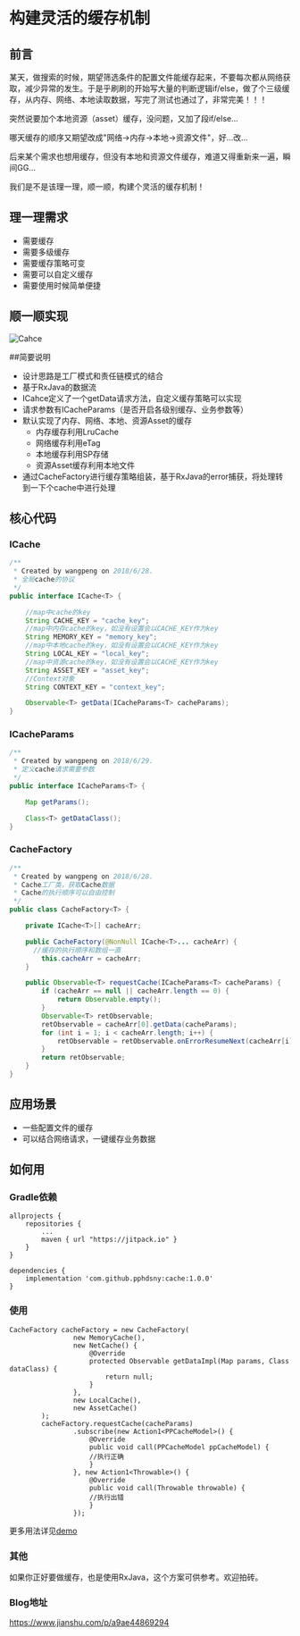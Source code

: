 # 构建灵活的缓存机制

## 前言

某天，做搜索的时候，期望筛选条件的配置文件能缓存起来，不要每次都从网络获取，减少异常的发生。于是乎刷刷的开始写大量的判断逻辑if/else，做了个三级缓存，从内存、网络、本地读取数据，写完了测试也通过了，非常完美！！！

突然说要加个本地资源（asset）缓存，没问题，又加了段if/else...

哪天缓存的顺序又期望改成"网络->内存->本地->资源文件"，好...改...

后来某个需求也想用缓存，但没有本地和资源文件缓存，难道又得重新来一遍，瞬间GG...

我们是不是该理一理，顺一顺，构建个灵活的缓存机制！

## 理一理需求

-   需要缓存
-   需要多级缓存
-   需要缓存策略可变
-   需要可以自定义缓存
-   需要使用时候简单便捷

## 顺一顺实现

![Cahce](https://upload-images.jianshu.io/upload_images/2014593-be408e81987c0db1.png?imageMogr2/auto-orient/strip%7CimageView2/2/w/700)

##简要说明

-   设计思路是工厂模式和责任链模式的结合
-   基于RxJava的数据流
-   ICahce定义了一个getData请求方法，自定义缓存策略可以实现
-   请求参数有ICacheParams（是否开启各级别缓存、业务参数等）
-   默认实现了内存、网络、本地、资源Asset的缓存
    -   内存缓存利用LruCache
    -   网络缓存利用eTag
    -   本地缓存利用SP存储
    -   资源Asset缓存利用本地文件
-   通过CacheFactory进行缓存策略组装，基于RxJava的error捕获，将处理转到一下个cache中进行处理

## 核心代码

### ICache

```java
/**
 * Created by wangpeng on 2018/6/28.
 * 全局cache的协议
 */
public interface ICache<T> {

    //map中cache的key
    String CACHE_KEY = "cache_key";
    //map中内存cache的key，如没有设置会以CACHE_KEY作为key
    String MEMORY_KEY = "memory_key";
    //map中本地cache的key，如没有设置会以CACHE_KEY作为key
    String LOCAL_KEY = "local_key";
    //map中资源cache的key，如没有设置会以CACHE_KEY作为key
    String ASSET_KEY = "asset_key";
    //Context对象
    String CONTEXT_KEY = "context_key";

    Observable<T> getData(ICacheParams<T> cacheParams);
}
```

### ICacheParams

```java
/**
 * Created by wangpeng on 2018/6/29.
 * 定义cache请求需要参数
 */
public interface ICacheParams<T> {

    Map getParams();

    Class<T> getDataClass();
}
```

### CacheFactory

```java
/**
 * Created by wangpeng on 2018/6/28.
 * Cache工厂类，获取Cache数据
 * Cache的执行顺序可以自由控制
 */
public class CacheFactory<T> {

    private ICache<T>[] cacheArr;

    public CacheFactory(@NonNull ICache<T>... cacheArr) {
      //缓存的执行顺序和数组一直
        this.cacheArr = cacheArr;
    }

    public Observable<T> requestCache(ICacheParams<T> cacheParams) {
        if (cacheArr == null || cacheArr.length == 0) {
            return Observable.empty();
        }
        Observable<T> retObservable;
        retObservable = cacheArr[0].getData(cacheParams);
        for (int i = 1; i < cacheArr.length; i++) {
            retObservable = retObservable.onErrorResumeNext(cacheArr[i].getData(cacheParams));
        }
        return retObservable;
    }
}
```

## 应用场景

-   一些配置文件的缓存
-   可以结合网络请求，一键缓存业务数据

## 如何用

### Gradle依赖

```
allprojects {
    repositories {
        ...
        maven { url "https://jitpack.io" }
    }
}

dependencies {
    implementation 'com.github.pphdsny:cache:1.0.0'
}
```

### 使用

```
CacheFactory cacheFactory = new CacheFactory(
                new MemoryCache(),
                new NetCache() {
                    @Override
                    protected Observable getDataImpl(Map params, Class dataClass) {
                        return null;
                    }
                },
                new LocalCache(),
                new AssetCache()
        );
        cacheFactory.requestCache(cacheParams)
                .subscribe(new Action1<PPCacheModel>() {
                    @Override
                    public void call(PPCacheModel ppCacheModel) {
                    //执行正确
                    }
                }, new Action1<Throwable>() {
                    @Override
                    public void call(Throwable throwable) {
                    //执行出错
                    }
                });
```

更多用法详见[demo](https://github.com/pphdsny/cache/tree/master/app)

### 其他

如果你正好要做缓存，也是使用RxJava，这个方案可供参考。欢迎拍砖。

### Blog地址

https://www.jianshu.com/p/a9ae44869294